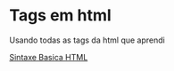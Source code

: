 # Tags em html
Usando todas as tags da html que aprendi 

[Sintaxe Basica HTML](https://github.com/digitalinnovationone/trilha-html-modulo-1)
